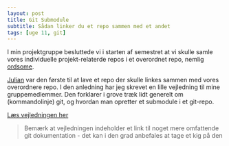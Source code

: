 ```yaml
---
layout: post
title: Git Submodule
subtitle: Sådan linker du et repo sammen med et andet
tags: [uge 11, git]
---
```


I min projektgruppe besluttede vi i starten af semestret at vi skulle samle vores individuelle projekt-relaterde repos i et overordnet repo, nemlig [ordsome](https://github.com/jesp209i/ordsome).

[Julian](https://codeiwrote.net/) var den første til at lave et repo der skulle linkes sammen med vores overordnere repo. I den anledning har jeg skrevet en lille vejledning til mine gruppemedlemmer. Den forklarer i grove træk lidt generelt om (kommandolinje) git, og hvordan man opretter et submodule i et git-repo. 

[Læs vejledningen her](https://github.com/jesp209i/ordsome/blob/master/Docs/GitGuideLite.md)

> Bemærk at vejledningen indeholder et link til noget mere omfattende git dokumentation - det kan i den grad anbefales at tage et kig på den
